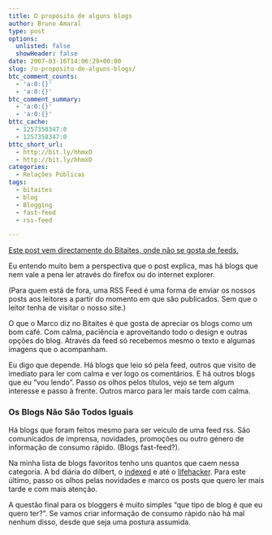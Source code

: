```yaml
---
title: O propósito de alguns blogs
author: Bruno Amaral
type: post
options:
  unlisted: false
  showHeader: false
date: 2007-03-16T14:06:29+00:00
slug: /o-proposito-de-alguns-blogs/
btc_comment_counts:
  - 'a:0:{}'
  - 'a:0:{}'
btc_comment_summary:
  - 'a:0:{}'
  - 'a:0:{}'
bttc_cache:
  - 1257358347:0
  - 1257358347:0
bttc_short_url:
  - http://bit.ly/hhmxO
  - http://bit.ly/hhmxO
categories:
  - Relações Públicas
tags:
  - bitaites
  - blog
  - Blogging
  - fast-feed
  - rss-feed

---
```

[Este post vem directamente do Bitaites, onde não se gosta de feeds.][1] 

Eu entendo muito bem a perspectiva que o post explica, mas há blogs que nem vale a pena ler através do firefox ou do internet explorer.

(Para quem está de fora, uma RSS Feed é uma forma de enviar os nossos posts aos leitores a partir do momento em que são publicados. Sem que o leitor tenha de visitar o nosso site.)

O que o Marco diz no Bitaites é que gosta de apreciar os blogs como um bom café. Com calma, paciência e aproveitando todo o design e outras opções do blog. Através da feed só recebemos mesmo o texto e algumas imagens que o acompanham.

Eu digo que depende. Há blogs que leio só pela feed, outros que visito de imediato para ler com calma e ver logo os comentários. E há outros blogs que eu &#8220;vou lendo&#8221;. Passo os olhos pelos títulos, vejo se tem algum interesse e passo à frente. Outros marco para ler mais tarde com calma.

### Os Blogs Não São Todos Iguais

Há blogs que foram feitos mesmo para ser veiculo de uma feed rss. São comunicados de imprensa, novidades, promoções ou outro género de informação de consumo rápido. (Blogs fast-feed?).

Na minha lista de blogs favoritos tenho uns quantos que caem nessa categoria. A bd diária do dilbert, o [indexed][2] e até o [lifehacker][3]. Para este último, passo os olhos pelas novidades e marco os posts que quero ler mais tarde e com mais atenção.

A questão final para os bloggers é muito simples &#8220;que tipo de blog é que eu quero ter?&#8221;. Se vamos criar informação de consumo rápido não há mal nenhum disso, desde que seja uma postura assumida.

 [1]: http://bitaites.org/outros-blogues/nao-gosto-de-feeds
 [2]: http://indexed.blogspot.com/
 [3]: http://lifehacker.com/